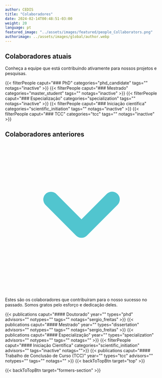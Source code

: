 ```yaml
---
author: CEDIS
title: "Colaboradores"
date: 2024-02-14T00:48:51-03:00
weight: 20
language: pt
featured_image: "../assets/images/featured/people_Collaborators.png"
authorimage: ../assets/images/global/author.webp
---
```

<div class="space-y-4">
  <!-- Current Collaborators Section -->
  <div>
    <h2 class="text-xxl font-bold mb-2 text-primary-900">Colaboradores atuais</h2>
    <p class="mb-4 text-neutral-700">Conheça a equipe que está contribuindo ativamente para nossos projetos e pesquisas.</p>
    <div>
      {{< filterPeople caput="### PhD" categories="phd_candidate" tags="" notags="inactive" >}}
      {{< filterPeople caput="### Mestrado" categories="master_student" tags="" notags="inactive" >}}
      {{< filterPeople caput="### Especialização" categories="specialization" tags="" notags="inactive" >}}
      {{< filterPeople caput="### Iniciação científica" categories="scientific_initiation" tags="" notags="inactive" >}}
      {{< filterPeople caput="### TCC" categories="tcc" tags="" notags="inactive" >}}
    </div>
  </div>
  <div id="formers-section"></div>
  <!-- Former Collaborators Section -->
  <div id="previous-collaborators" x-data="{ showPrevious: false }">
    <h2 id="former-collaborators-title" @click="showPrevious = !showPrevious" class="text-xl font-bold mb-2 cursor-pointer flex items-center text-primary-900">
      Colaboradores anteriores
      <svg :class="{'rotate-0': !showPrevious, 'rotate-180': showPrevious}" class="ml-2 h-5 w-5 transform transition-transform duration-200" xmlns="http://www.w3.org/2000/svg" viewBox="0 0 20 20" fill="#51C5CF"><path fill-rule="evenodd" d="M5.293 7.293a1 1 0 011.414 0L10 10.586l3.293-3.293a1 1 0 111.414 1.414l-4 4a1 1 0 01-1.414 0l-4-4a1 1 0 010-1.414z" clip-rule="evenodd" /></svg>
    </h2>
    <p x-show="showPrevious" x-cloak class="mb-4 text-neutral-700">Estes são os colaboradores que contribuíram para o nosso sucesso no passado. Somos gratos pelo esforço e dedicação deles.</p>
    <div x-show="showPrevious" x-cloak>
    {{< publications caput="#### Doutorado" year="" types="phd" advisors="" notypes="" tags="" notags="sergio_freitas" >}}
    {{< publications caput="#### Mestrado" year="" types="dissertation" advisors="" notypes="" tags="" notags="sergio_freitas" >}}
    {{< publications caput="#### Especialização" year="" types="specialization" advisors="" notypes="" tags="" notags="" >}}
    {{< filterPeople caput="#### Iniciação Científica" categories="scientific_initiation" advisors="" tags="inactive" notags="">}}
    {{< publications caput="#### Trabalho de Conclusão de Curso (TCC)" year="" types="tcc" advisors="" notypes="" tags="" notags="" >}}
    {{< backToTopBtn target="top" >}}
    </div>
  </div>
</div>

{{< backToTopBtn target="formers-section" >}}

